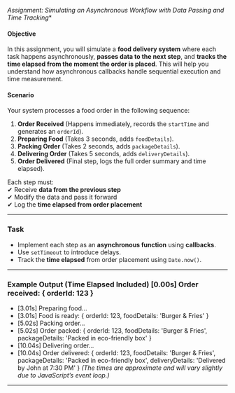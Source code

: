 _Assignment: Simulating an Asynchronous Workflow with Data Passing and Time
Tracking_*

#### **Objective**

In this assignment, you will simulate a **food delivery system** where each task
happens asynchronously, **passes data to the next step**, and **tracks the time
elapsed from the moment the order is placed**. This will help you understand how
asynchronous callbacks handle sequential execution and time measurement.

#### **Scenario**

Your system processes a food order in the following sequence:

1. **Order Received** (Happens immediately, records the `startTime` and
   generates an `orderId`).
2. **Preparing Food** (Takes 3 seconds, adds `foodDetails`).
3. **Packing Order** (Takes 2 seconds, adds `packageDetails`).
4. **Delivering Order** (Takes 5 seconds, adds `deliveryDetails`).
5. **Order Delivered** (Final step, logs the full order summary and time
   elapsed).

Each step must:\
✔ Receive **data from the previous step**\
✔ Modify the data and pass it forward\
✔ Log the **time elapsed from order placement**

---

### **Task**

- Implement each step as an **asynchronous function** using **callbacks**.
- Use `setTimeout` to introduce delays.
- Track the **time elapsed** from order placement using `Date.now()`.

---

### **Example Output (Time Elapsed Included)** [0.00s] Order received: { orderId: 123 }

- [3.01s] Preparing food...
- [3.01s] Food is ready: { orderId: 123, foodDetails: 'Burger & Fries' }
- [5.02s] Packing order...
- [5.02s] Order packed: { orderId: 123, foodDetails: 'Burger & Fries',
  packageDetails: 'Packed in eco-friendly box' }
- [10.04s] Delivering order...
- [10.04s] Order delivered: { orderId: 123, foodDetails: 'Burger & Fries',
  packageDetails: 'Packed in eco-friendly box', deliveryDetails: 'Delivered by
  John at 7:30 PM' } _(The times are approximate and will vary slightly due to
  JavaScript’s event loop.)_

---
